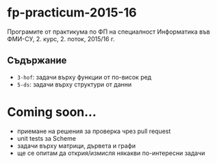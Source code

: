# fp-practicum-2015-16
Програмите от практикума по ФП на специалност Информатика във ФМИ-СУ, 2. курс, 2. поток, 2015/16 г.

## Съдържание
* `3-hof`: задачи върху функции от по-висок ред
* `5-ds`: задачи върху структури от данни

# Coming soon...
* приемане на решения за проверка чрез pull request
* unit tests за Scheme
* задачи върху матрици, дървета и графи
* ще се опитам да открия/измисля някакви по-интересни задачи
